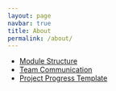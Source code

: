 ```yaml
---
layout: page
navbar: true
title: About
permalink: /about/
---
```


 - [Module Structure](module_structure/)
 - [Team Communication](communication/)
 - [Project Progress Template](project_progress/)